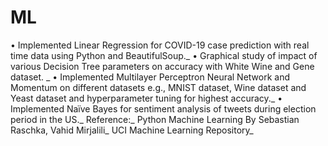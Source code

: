 # ML
•	Implemented Linear Regression for COVID-19 case prediction with real time data using Python and BeautifulSoup._
•	Graphical study of impact of various Decision Tree parameters on accuracy with White Wine and Gene dataset. _
•	Implemented Multilayer Perceptron Neural Network and Momentum on different datasets e.g., MNIST dataset, Wine dataset and Yeast dataset and hyperparameter tuning for highest accuracy._ 
•	Implemented Naïve Bayes for sentiment analysis of tweets during election period in the US._ 
Reference:_
Python Machine Learning By Sebastian Raschka, Vahid Mirjalili_
UCI Machine Learning Repository_
